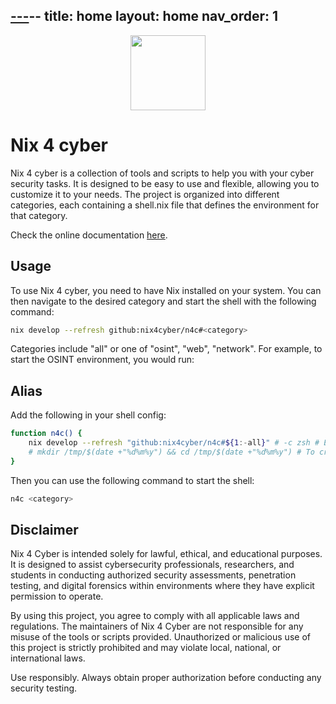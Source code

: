 [//]: # (Auto-generated from index.md)
[---](2025-05-26_---.md)--
title: home
layout: home
nav_order: 1
---

<div align="center">
    <img src="https://raw.githubusercontent.com/nix4cyber/n4c/main/assets/logo.png" width="120px" />
</div>

# Nix 4 cyber

Nix 4 cyber is a collection of tools and scripts to help you with your cyber security tasks. It is designed to be easy to use and flexible, allowing you to customize it to your needs. The project is organized into different categories, each containing a shell.nix file that defines the environment for that category.

Check the online documentation [here](https://nix4cyber.github.io/n4c/).

## Usage

To use Nix 4 cyber, you need to have Nix installed on your system. You can then navigate to the desired category and start the shell with the following command:

```bash
nix develop --refresh github:nix4cyber/n4c#<category>
```

Categories include "all" or one of "osint", "web", "network". For example, to start the OSINT environment, you would run:

## Alias

Add the following in your shell config:

```bash
function n4c() {
    nix develop --refresh "github:nix4cyber/n4c#${1:-all}" # -c zsh # Escape the $ with ''$ in nix
    # mkdir /tmp/$(date +"%d%m%y") && cd /tmp/$(date +"%d%m%y") # To create a temporary directory
}
```

Then you can use the following command to start the shell:

```bash
n4c <category>
```

## Disclaimer

Nix 4 Cyber is intended solely for lawful, ethical, and educational purposes. It is designed to assist cybersecurity professionals, researchers, and students in conducting authorized security assessments, penetration testing, and digital forensics within environments where they have explicit permission to operate.

By using this project, you agree to comply with all applicable laws and regulations. The maintainers of Nix 4 Cyber are not responsible for any misuse of the tools or scripts provided. Unauthorized or malicious use of this project is strictly prohibited and may violate local, national, or international laws.

Use responsibly. Always obtain proper authorization before conducting any security testing.

